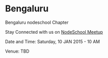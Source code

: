 Bengaluru
=========

Bengaluru nodeschool Chapter

Stay Connected with us on
<a href="http://www.meetup.com/Bengaluru-Nodeschool-Event/" target="_blank">NodeSchool Meetup </a>

Date and Time: Saturday, 10 JAN 2015 - 10 AM

Venue: TBD
